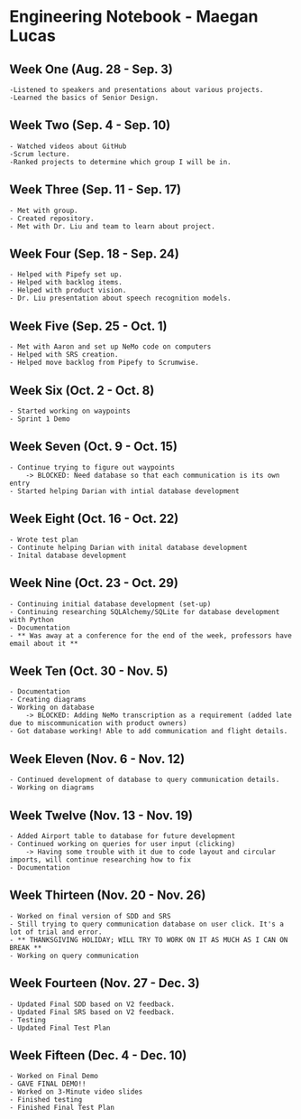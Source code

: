 # Engineering Notebook - Maegan Lucas

## Week One (Aug. 28 - Sep. 3)
    -Listened to speakers and presentations about various projects.
    -Learned the basics of Senior Design.
    
## Week Two (Sep. 4 - Sep. 10)
    - Watched videos about GitHub
    -Scrum lecture. 
    -Ranked projects to determine which group I will be in.
    
## Week Three (Sep. 11 - Sep. 17)
    - Met with group.
    - Created repository.
    - Met with Dr. Liu and team to learn about project.
    
## Week Four (Sep. 18 - Sep. 24)
    - Helped with Pipefy set up.
    - Helped with backlog items.
    - Helped with product vision.
    - Dr. Liu presentation about speech recognition models.
    
## Week Five (Sep. 25 - Oct. 1)
    - Met with Aaron and set up NeMo code on computers
    - Helped with SRS creation.
    - Helped move backlog from Pipefy to Scrumwise.
    
## Week Six (Oct. 2 - Oct. 8)
    - Started working on waypoints
    - Sprint 1 Demo
    
## Week Seven (Oct. 9 - Oct. 15)
    - Continue trying to figure out waypoints
        -> BLOCKED: Need database so that each communication is its own entry
    - Started helping Darian with intial database development

## Week Eight (Oct. 16 - Oct. 22) 
    - Wrote test plan
    - Continute helping Darian with inital database development
    - Inital database development
    
## Week Nine (Oct. 23 - Oct. 29)
    - Continuing initial database development (set-up)
    - Continuing researching SQLAlchemy/SQLite for database development with Python
    - Documentation
    - ** Was away at a conference for the end of the week, professors have email about it **
    
## Week Ten (Oct. 30 - Nov. 5)
    - Documentation
    - Creating diagrams 
    - Working on database
        -> BLOCKED: Adding NeMo transcription as a requirement (added late due to miscommunication with product owners)
    - Got database working! Able to add communication and flight details.
    
## Week Eleven (Nov. 6 - Nov. 12)
    - Continued development of database to query communication details.
    - Working on diagrams
    
## Week Twelve (Nov. 13 - Nov. 19)
    - Added Airport table to database for future development
    - Continued working on queries for user input (clicking)
        -> Having some trouble with it due to code layout and circular imports, will continue researching how to fix
    - Documentation
    
## Week Thirteen (Nov. 20 - Nov. 26)
    - Worked on final version of SDD and SRS
    - Still trying to query communication database on user click. It's a lot of trial and error.
    - ** THANKSGIVING HOLIDAY; WILL TRY TO WORK ON IT AS MUCH AS I CAN ON BREAK **
    - Working on query communication

## Week Fourteen (Nov. 27 - Dec. 3)
    - Updated Final SDD based on V2 feedback.
    - Updated Final SRS based on V2 feedback.
    - Testing
    - Updated Final Test Plan

## Week Fifteen (Dec. 4 - Dec. 10)
    - Worked on Final Demo
    - GAVE FINAL DEMO!!
    - Worked on 3-Minute video slides
    - Finished testing
    - Finished Final Test Plan
        
    
